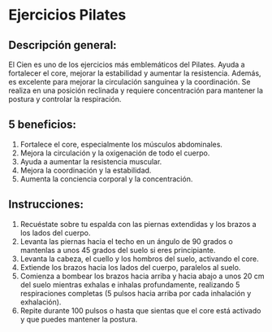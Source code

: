 # Ejercicios Pilates


## Descripción general:
El Cien es uno de los ejercicios más emblemáticos del Pilates. Ayuda a fortalecer el core, mejorar la estabilidad y aumentar la resistencia. Además, es excelente para mejorar la circulación sanguínea y la coordinación. Se realiza en una posición reclinada y requiere concentración para mantener la postura y controlar la respiración.

## 5 beneficios:
1. Fortalece el core, especialmente los músculos abdominales.
2. Mejora la circulación y la oxigenación de todo el cuerpo.
3. Ayuda a aumentar la resistencia muscular.
4. Mejora la coordinación y la estabilidad.
5. Aumenta la conciencia corporal y la concentración.

## Instrucciones:
1. Recuéstate sobre tu espalda con las piernas extendidas y los brazos a los lados del cuerpo.
2. Levanta las piernas hacia el techo en un ángulo de 90 grados o mantenlas a unos 45 grados del suelo si eres principiante.
3. Levanta la cabeza, el cuello y los hombros del suelo, activando el core.
4. Extiende los brazos hacia los lados del cuerpo, paralelos al suelo.
5. Comienza a bombear los brazos hacia arriba y hacia abajo a unos 20 cm del suelo mientras exhalas e inhalas profundamente, realizando 5 respiraciones completas (5 pulsos hacia arriba por cada inhalación y exhalación).
6. Repite durante 100 pulsos o hasta que sientas que el core está activado y que puedes mantener la postura.
